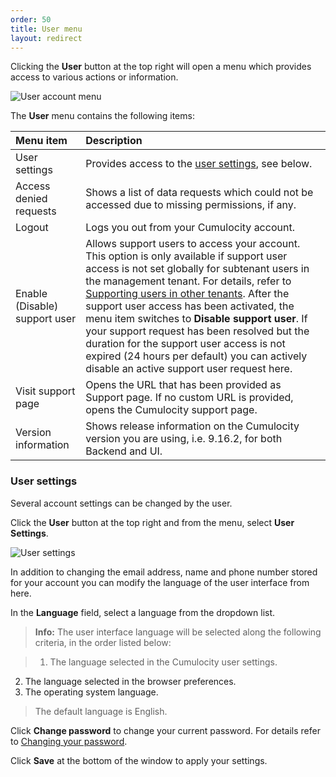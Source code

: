 ```yaml
---
order: 50
title: User menu
layout: redirect
---
```


Clicking the **User** button at the top right will open a menu which provides access to various actions or information.

<img src="/guides/images/users-guide/Overview/user-account-menu.png" alt="User account menu"  style="max-width: 60%">

The **User** menu contains the following items:

|Menu item|Description|
|:---|:---|
|User settings|Provides access to the [user settings](/guides/user-guide/overview#user-settings), see below. 
|Access denied requests|Shows a list of data requests which could not be accessed due to missing permissions, if any. 
|Logout|Logs you out from your Cumulocity account. 
|Enable (Disable) support user|Allows support users to access your account. This option is only available if support user access is not set globally for subtenant users in the management tenant. For details, refer to [Supporting users in other tenants](/guides/users-guide/enterprise-edition#users-in-other-tenants). After the support user access has been activated, the menu item switches to **Disable support user**. If your support request has been resolved but the duration for the support user access is not expired (24 hours per default) you can actively disable an active support user request here.
|Visit support page|Opens the URL that has been provided as Support page. If no custom URL is provided, opens the Cumulocity support page.
|Version information|Shows release information on the Cumulocity version you are using, i.e. 9.16.2, for both Backend and UI. 


### <a name="user-settings"></a>User settings

Several account settings can be changed by the user. 

Click the **User** button at the top right and from the menu, select **User Settings**. 

<img src="/guides/images/users-guide/Overview/Overview_UserSettings.png" alt="User settings"  style="max-width: 60%">

In addition to changing the email address, name and phone number stored for your account you can modify the language of the user interface from here. 

In the **Language** field, select a language from the dropdown list.

>**Info:** The user interface language will be selected along the following criteria, in the order listed below:

>1. The language selected in the Cumulocity user settings.
2. The language selected in the browser preferences.
3. The operating system language.

>The default language is English.

Click **Change password** to change your current password. For details refer to [Changing your password](/guides/users-guide/overview/#change-password).

Click **Save** at the bottom of the window to apply your settings.